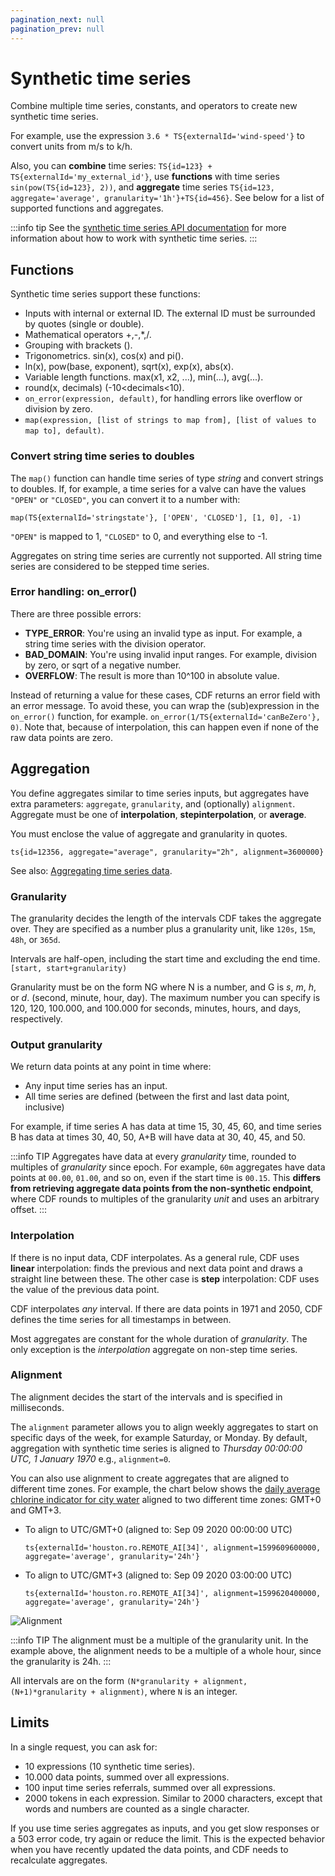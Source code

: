 ```yaml
---
pagination_next: null
pagination_prev: null
---
```


# Synthetic time series

<!-- Write an intro + get content from playground -->

Combine multiple time series, constants, and operators to create new synthetic time series.

For example, use the expression `3.6 * TS{externalId='wind-speed'}` to convert units from m/s to k/h.

Also, you can **combine** time series: `TS{id=123} + TS{externalId='my_external_id'}`, use **functions** with time series `sin(pow(TS{id=123}, 2))`, and **aggregate** time series `TS{id=123, aggregate='average', granularity='1h'}+TS{id=456}`. See below for a list of supported functions and aggregates.

:::info tip
See the [synthetic time series API documentation](/api/v1/#tag/Synthetic-Time-Series) for more information about how to work with synthetic time series.
:::

## Functions

Synthetic time series support these functions:

- Inputs with internal or external ID. The external ID must be surrounded by quotes (single or double).
- Mathematical operators +,-,\*,/.
- Grouping with brackets ().
- Trigonometrics. sin(x), cos(x) and pi().
- ln(x), pow(base, exponent), sqrt(x), exp(x), abs(x).
- Variable length functions. max(x1, x2, ...), min(...), avg(...).
- round(x, decimals) (-10<decimals<10).
- `on_error(expression, default)`, for handling errors like overflow or division by zero.
- `map(expression, [list of strings to map from], [list of values to map to], default)`.

### Convert string time series to doubles

The `map()` function can handle time series of type _string_ and convert strings to doubles. If, for example, a time series for a valve can have the values `"OPEN"` or `"CLOSED"`, you can convert it to a number with:

```
map(TS{externalId='stringstate'}, ['OPEN', 'CLOSED'], [1, 0], -1)
```

`"OPEN"` is mapped to 1, `"CLOSED"` to 0, and everything else to -1.

Aggregates on string time series are currently not supported. All string time series are considered to be stepped time series.

### Error handling: on_error()

There are three possible errors:

- **TYPE_ERROR**: You're using an invalid type as input. For example, a string time series with the division operator.
- **BAD_DOMAIN**: You're using invalid input ranges. For example, division by zero, or sqrt of a negative number.
- **OVERFLOW**: The result is more than 10^100 in absolute value.

Instead of returning a value for these cases, CDF returns an error field with an error message. To avoid these, you can wrap the (sub)expression in the `on_error()` function, for example. `on_error(1/TS{externalId='canBeZero'}, 0)`. Note that, because of interpolation, this can happen even if none of the raw data points are zero.

## Aggregation

You define aggregates similar to time series inputs, but aggregates have extra parameters: `aggregate`, `granularity`, and (optionally) `alignment`. Aggregate must be one of **interpolation**, **stepinterpolation**, or **average**.

You must enclose the value of aggregate and granularity in quotes.

```
ts{id=12356, aggregate="average", granularity="2h", alignment=3600000}
```

See also: [Aggregating time series data](/dev/concepts/aggregation/).

### Granularity

The granularity decides the length of the intervals CDF takes the aggregate over. They are specified as a number plus a granularity unit, like `120s`, `15m`, `48h`, or `365d`.

Intervals are half-open, including the start time and excluding the end time. `[start, start+granularity)`

Granularity must be on the form NG where N is a number, and G is _s_, _m_, _h_, or _d_. (second, minute, hour, day). The maximum number you can specify is 120, 120, 100.000, and 100.000 for seconds, minutes, hours, and days, respectively.

### Output granularity

We return data points at any point in time where:

- Any input time series has an input.
- All time series are defined (between the first and last data point, inclusive)

For example, if time series A has data at time 15, 30, 45, 60, and time series B has data at times 30, 40, 50, A+B will have data at 30, 40, 45, and 50.

:::info TIP
Aggregates have data at every _granularity_ time, rounded to multiples of _granularity_ since epoch. For example, `60m` aggregates have data points at `00.00`, `01.00`, and so on, even if the start time is `00.15`. This **differs from retrieving aggregate data points from the non-synthetic endpoint**, where CDF rounds to multiples of the granularity _unit_ and uses an arbitrary offset.
:::

### Interpolation

If there is no input data, CDF interpolates. As a general rule, CDF uses **linear** interpolation: finds the previous and next data point and draws a straight line between these. The other case is **step** interpolation: CDF uses the value of the previous data point.

CDF interpolates _any_ interval. If there are data points in 1971 and 2050, CDF defines the time series for all timestamps in between.

Most aggregates are constant for the whole duration of _granularity_. The only exception is the _interpolation_ aggregate on non-step time series.

### Alignment

The alignment decides the start of the intervals and is specified in milliseconds.

The `alignment` parameter allows you to align weekly aggregates to start on specific days of the week, for example Saturday, or Monday. By default, aggregation with synthetic time series is aligned to _Thursday 00:00:00 UTC, 1 January 1970_ e.g., `alignment=0`.

You can also use alignment to create aggregates that are aligned to different time zones. For example, the chart below shows the [daily average chlorine indicator for city water](https://fusion.cognite.com/publicdata/explore/timeseries/5597549712998494) aligned to two different time zones: GMT+0 and GMT+3.

- To align to UTC/GMT+0 (aligned to: Sep 09 2020 00:00:00 UTC)

  `ts{externalId='houston.ro.REMOTE_AI[34]', alignment=1599609600000, aggregate='average', granularity='24h'}`

- To align to UTC/GMT+3 (aligned to: Sep 09 2020 03:00:00 UTC)

  `ts{externalId='houston.ro.REMOTE_AI[34]', alignment=1599620400000, aggregate='average', granularity='24h'}`

<img className="screenshot" src="https://apps-cdn.cogniteapp.com/@cognite/docs-portal-images/1.0.0/images/cdf/dev/concepts/resource_types/chlorine_alignment.png" alt="Alignment" width="x%"/>

:::info TIP
The alignment must be a multiple of the granularity unit. In the example above, the alignment needs to be a multiple of a whole hour, since the granularity is 24h.
:::

All intervals are on the form `(N*granularity + alignment, (N+1)*granularity + alignment)`, where `N` is an integer.

## Limits

In a single request, you can ask for:

- 10 expressions (10 synthetic time series).
- 10.000 data points, summed over all expressions.
- 100 input time series referrals, summed over all expressions.
- 2000 tokens in each expression. Similar to 2000 characters, except that words and numbers are counted as a single character.

If you use time series aggregates as inputs, and you get slow responses or a 503 error code, try again or reduce the limit. This is the expected behavior when you have recently updated the data points, and CDF needs to recalculate aggregates.
